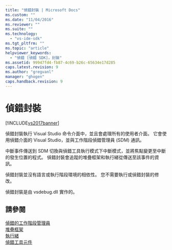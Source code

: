 ```yaml
---
title: "偵錯封裝 | Microsoft Docs"
ms.custom: ""
ms.date: "11/04/2016"
ms.reviewer: ""
ms.suite: ""
ms.technology: 
  - "vs-ide-sdk"
ms.tgt_pltfrm: ""
ms.topic: "article"
helpviewer_keywords: 
  - "偵錯 [偵錯 SDK]，封裝"
ms.assetid: 99947fd4-fb87-4c69-b26c-65634e17d285
caps.latest.revision: 9
ms.author: "gregvanl"
manager: "ghogen"
caps.handback.revision: 9
---
```

# 偵錯封裝
[!INCLUDE[vs2017banner](../../code-quality/includes/vs2017banner.md)]

偵錯封裝執行 Visual Studio 命令介面中，並且會處理所有的使用者介面。  它會使用偵錯介面的 Visual Studio，並與工作階段偵錯管理員 \(SDM\) 通訊。  
  
 中斷事件傳送到 SDM 切換與偵錯工具執行模式下中斷模式，並將焦點變更至中斷的發生位置的程式。  偵錯封裝會追蹤的堆疊框架和執行緒從傳送至該事件的資訊。  
  
 偵錯封裝並沒有語言或執行階段環境的相依性。  您不需要執行或偵錯封裝的修改。  
  
 偵錯封裝是由 vsdebug.dll 實作的。  
  
## 請參閱  
 [偵錯的工作階段管理員](../../extensibility/debugger/session-debug-manager.md)   
 [堆疊框架](../../extensibility/debugger/stack-frames.md)   
 [執行緒](../../extensibility/debugger/threads.md)   
 [偵錯工具元件](../../extensibility/debugger/debugger-components.md)
